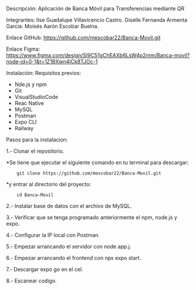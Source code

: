 Descripción:
Aplicación de Banca Móvil para Transferencias mediante QR

Integrantes:
Ilse Guadalupe Villavicencio Castro.
Giselle Fernanda Armenta Garcia.
Moisés Aarón Escobar Buelna.

Enlace GitHub: 
https://github.com/mescobar22/Banca-Movil.git

Enlace Figma: https://www.figma.com/design/Sl9C51gChEAXb6LsW4p2mm/Banca-movil?node-id=0-1&t=1Z1BXwn4lCk8TJOc-1

Instalación:
Requisitos previos:
* Nde.js y npm
* Git
* VisualStudioCode
* Reac Native
* MySQL
* Postman
* Expo CLI
* Railway

Pasos para la instalacion:

1.- Clonar el repositorio.

   *Se tiene que ejecutar el siguiente comando en tu terminal para descargar:
        
        git clone https://github.com/mescobar22/Banca-Movil.git
        
   *y entrar al directorio del proyecto:
       
        cd Banca-Movil
        
2.- Instalar base de datos con el archivo de MySQL.

3.- Verificar que se tenga programado anteriormente el npm, node.js y expo.

4.- Configurar la IP local con Postman.

5.- Empezar arrancando el servidor con node app.j.

6.- Empezar arrancando el frontend con npx expo start.

7.- Descargar expo go en el cel.

8.- Escanear codigo.
